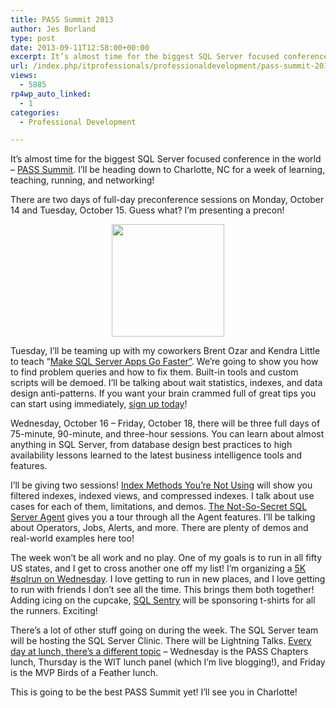 ```yaml
---
title: PASS Summit 2013
author: Jes Borland
type: post
date: 2013-09-11T12:58:00+00:00
excerpt: It’s almost time for the biggest SQL Server focused conference in the world – PASS Summit. I’ll be heading down to Charlotte, NC for a week of learning, teaching, running, and networking!
url: /index.php/itprofessionals/professionaldevelopment/pass-summit-2013/
views:
  - 5885
rp4wp_auto_linked:
  - 1
categories:
  - Professional Development

---
```

It’s almost time for the biggest SQL Server focused conference in the world – <a href="http://www.sqlpass.org/summit/2013/" target="_blank">PASS Summit</a>. I’ll be heading down to Charlotte, NC for a week of learning, teaching, running, and networking!

There are two days of full-day preconference sessions on Monday, October 14 and Tuesday, October 15. Guess what? I’m presenting a precon!

<p style="text-align: center;">
  <img style="vertical-align: middle;" src="/wp-content/uploads/users/grrlgeek/PASS_2013_SpeakingButton_180x180.png?mtime=1378904117" alt="" width="180" height="180" />
</p>

Tuesday, I’ll be teaming up with my coworkers Brent Ozar and Kendra Little to teach “[Make SQL Server Apps Go Faster”][1]. We’re going to show you how to find problem queries and how to fix them. Built-in tools and custom scripts will be demoed. I’ll be talking about wait statistics, indexes, and data design anti-patterns. If you want your brain crammed full of great tips you can start using immediately, [sign up today][2]!

Wednesday, October 16 – Friday, October 18, there will be three full days of 75-minute, 90-minute, and three-hour sessions. You can learn about almost anything in SQL Server, from database design best practices to high availability lessons learned to the latest business intelligence tools and features.

I’ll be giving two sessions! [Index Methods You’re Not Using][3] will show you filtered indexes, indexed views, and compressed indexes. I talk about use cases for each of them, limitations, and demos. [The Not-So-Secret SQL Server Agent][4] gives you a tour through all the Agent features. I’ll be talking about Operators, Jobs, Alerts, and more. There are plenty of demos and real-world examples here too!

The week won’t be all work and no play. One of my goals is to run in all fifty US states, and I get to cross another one off my list! I’m organizing a [5K #sqlrun on Wednesday][5]. I love getting to run in new places, and I love getting to run with friends I don’t see all the time. This brings them both together! Adding icing on the cupcake, [SQL Sentry][6] will be sponsoring t-shirts for all the runners. Exciting!

There’s a lot of other stuff going on during the week. The SQL Server team will be hosting the SQL Server Clinic. There will be Lightning Talks. [Every day at lunch, there’s a different topic][7] – Wednesday is the PASS Chapters lunch, Thursday is the WIT lunch panel (which I’m live blogging!), and Friday is the MVP Birds of a Feather lunch.

This is going to be the best PASS Summit yet! I’ll see you in Charlotte!

 [1]: http://www.sqlpass.org/summit/2013/Sessions/SessionDetails.aspx?sid=4423
 [2]: http://www.sqlpass.org/summit/2013/RegisterNow.aspx
 [3]: http://www.sqlpass.org/summit/2013/Sessions/SessionDetails.aspx?sid=4509
 [4]: http://www.sqlpass.org/summit/2013/Sessions/SessionDetails.aspx?sid=4422
 [5]: https://sqlrun.eventbrite.com/
 [6]: http://sqlsentry.net/
 [7]: http://www.sqlpass.org/summit/2013/Connect/Luncheons.aspx